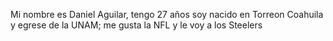 Mi nombre es Daniel Aguilar, tengo 27 años soy nacido en Torreon Coahuila y egrese de la UNAM; me gusta la NFL y le voy a los Steelers

